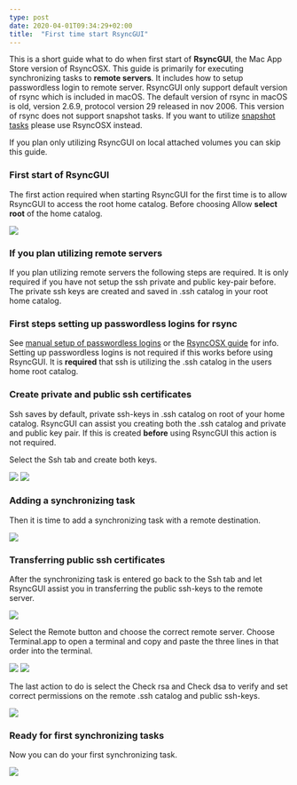 ```yaml
---
type: post
date: 2020-04-01T09:34:29+02:00
title:  "First time start RsyncGUI"
---
```

This is a short guide what to do when first start of **RsyncGUI**, the Mac App Store version of RsyncOSX. This guide is primarily for executing synchronizing tasks to **remote servers**. It includes how to setup passwordless login to remote server. RsyncGUI only support  default version of rsync which is included in macOS. The default version of rsync in macOS is old, version 2.6.9, protocol version 29 released in nov 2006. This version of rsync does not support snapshot tasks. If you want to utilize [snapshot tasks](/post/Snapshots) please use RsyncOSX instead.

If you plan only utilizing RsyncGUI on local attached volumes you can skip this guide.

### First start of RsyncGUI

The first action required when starting RsyncGUI for the first time is to allow RsyncGUI to access the root home catalog. Before choosing Allow **select root** of the home catalog.

![](/images/RsyncOSX/master/RsyncGUIfirststart/main2.png)

### If you plan utilizing remote servers

If you plan utilizing remote servers the following steps are required. It is only required if you have not setup the ssh private and public key-pair before. The private ssh keys are created and saved in .ssh catalog in your root home catalog.

### First steps setting up passwordless logins for rsync

See [manual setup of passwordless logins](/post/PasswordlessLogin) or the [RsyncOSX guide](/post/ssh) for info. Setting up passwordless logins is not required if this works before using RsyncGUI. It is **required** that ssh is utilizing the .ssh catalog in the users home root catalog.

### Create private and public ssh certificates

Ssh saves by default, private ssh-keys in .ssh catalog on root of your home catalog. RsyncGUI can assist you creating both the .ssh catalog and private and public key pair. If this is created **before** using RsyncGUI this action is not required.

Select the Ssh tab and create both keys.

![](/images/RsyncOSX/master/RsyncGUIfirststart/main3.png)
![](/images/RsyncOSX/master/RsyncGUIfirststart/main4.png)

### Adding a synchronizing task

Then it is time to add a synchronizing task with a remote destination.

![](/images/RsyncOSX/master/RsyncGUIfirststart/main5.png)

### Transferring public ssh certificates

After the synchronizing task is entered go back to the Ssh tab and let RsyncGUI assist you in transferring the public ssh-keys to the remote server.

![](/images/RsyncOSX/master/RsyncGUIfirststart/main6.png)

Select the Remote button and choose the correct remote server. Choose Terminal.app to open a terminal and copy and paste the three lines in that order into the terminal.

![](/images/RsyncOSX/master/RsyncGUIfirststart/main7.png)
![](/images/RsyncOSX/master/RsyncGUIfirststart/main8.png)

The last action to do is select the Check rsa and Check dsa to verify and set correct permissions on the remote .ssh catalog and public ssh-keys.

![](/images/RsyncOSX/master/RsyncGUIfirststart/main9.png)

### Ready for first synchronizing tasks

Now you can do your first synchronizing task.

![](/images/RsyncOSX/master/RsyncGUIfirststart/main10.png)
